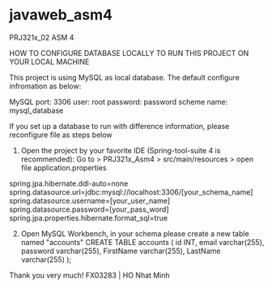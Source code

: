 # javaweb_asm4
PRJ321x_02 ASM 4

HOW TO CONFIGURE DATABASE LOCALLY TO RUN THIS PROJECT ON YOUR LOCAL MACHINE

This project is using MySQL as local database.
The default configure infromation as below:

MySQL
port: 3306
user: root
password: password
scheme name: mysql_database

If you set up a database to run with difference information, please reconfigure file as steps below
1. Open the project by your favorite IDE (Spring-tool-suite 4 is recommended):
Go to > PRJ321x_Asm4 > src/main/resources > open file application.properties

spring.jpa.hibernate.ddl-auto=none
spring.datasource.url=jdbc:mysql://localhost:3306/[your_schema_name]
spring.datasource.username=[your_user_name]
spring.datasource.password=[your_pass_word]
spring.jpa.properties.hibernate.format_sql=true

2. Open MySQL Workbench, in your schema please create a new table named "accounts"
CREATE TABLE accounts (
    id INT,
    email varchar(255),
    password varchar(255),
    FirstName varchar(255),
    LastName varchar(255)
);

Thank you very much!
FX03283 | HO Nhat Minh
